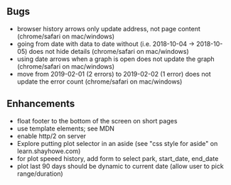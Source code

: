 Bugs
----
 * browser history arrows only update address, not page content (chrome/safari on mac/windows)
 * going from date with data to date without (i.e. 2018-10-04 -> 2018-10-05) does not hide details (chrome/safari on mac/windows)
 * using date arrows when a graph is open does not update the graph (chrome/safari on mac/windows)
 * move from 2019-02-01 (2 errors) to 2019-02-02 (1 error) does not update the error count (chrome/safari on mac/windows)

Enhancements
------------
 * float footer to the bottom of the screen on short pages
 * use template elements; see MDN
 * enable http/2 on server
 * Explore putting plot selector in an aside (see "css style for aside" on learn.shayhowe.com)
 * for plot speeed history, add form to select park, start_date, end_date
 * plot last 90 days should be dynamic to current date (allow user to pick range/duration)
